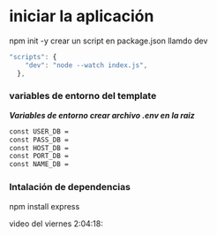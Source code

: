 # iniciar la aplicación
npm init -y
crear un script en package.json llamdo dev
```js
"scripts": {
    "dev": "node --watch index.js",
  },
```

### variables de entorno del template
***Variables de entorno crear archivo .env en la raiz***
```bash
const USER_DB = 
const PASS_DB = 
const HOST_DB = 
const PORT_DB = 
const NAME_DB = 
```

### Intalación de dependencias
npm install express

video del viernes 2:04:18:


